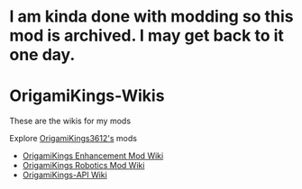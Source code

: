 # I am kinda done with modding so this mod is archived. I may get back to it one day.

# OrigamiKings-Wikis
These are the wikis for my mods

Explore [OrigamiKings3612's](https://github.com/OrigamiKing3612) mods
- [OrigamiKings Enhancement Mod Wiki](./oem/OEM.md)
- [OrigamiKings Robotics Mod Wiki](./orm/ORM.md)
- [OrigamiKings-API Wiki](origamikings-api/OrigamiKings-API.md)
